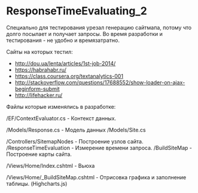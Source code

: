 # ResponseTimeEvaluating_2

Специально для тестирования урезал генерацию сайтмапа, потому что долго посылает и получает запросы.
Во время разработки и тестирования - не удобно и времязатратно.

Сайты на которых тестил:

- http://dou.ua/lenta/articles/1st-job-2014/
- https://habrahabr.ru/
- https://class.coursera.org/textanalytics-001
- http://stackoverflow.com/questions/17688552/show-loader-on-ajax-beginform-submit
- http://lifehacker.ru/



Файлы которые изменялись в разработке:

/EF/ContextEvaluator.cs 	- Контекст данных.

/Models/Response.cs	            - Модель данных
/Models/Site.cs

/Controllers/SitemapNodes           - Построение узлов сайта.
            /ResponseTimeEvaluation - Измерение времени запроса.
            /BuildSiteMap           - Построение карты сайта.
            
/Views/Home/Index.cshtml	- Вьюха

/Views/Home/_BuildSiteMap.cshtml    - Отрисовка графика и заполнение таблицы. (Highcharts.js)
